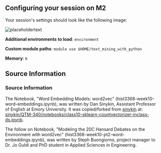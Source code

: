 ## Configuring your session on M2

Your session's settings should look like the following image: 

![placeholdertext](https://github.com/stephbuon/digital-history/blob/master/images/data_team_fields.png?raw=true)

__Additional environments to load__: `environment`

__Custom module paths__: `module use $HOME/text_mining_with_python`

__Memory__: `6`

## Source Information


### Source Information

The Notebook, "Word Embedding Models: word2vec" (hist3368-week10-word-embeddings.ipynb), was written by Dan Sinykin, Assistant Professor of English at Emory University. It was copied/forked from [sinykin](https://github.com/sinykin) at: [sinykin/QTM-340/notebooks/class10-sklearn-countvectorizer-inclass-ds.ipynb](https://github.com/sinykin/QTM-340/blob/master/notebooks/class10-sklearn-countvectorizer-inclass-ds.ipynb). 

The follow on Notebook, "Modeling the 20C Hansard Debates on the Environment with word2vec" (hist3368-week10-pt2-word-embeddings.ipynb), was written by Steph Buongiorno, project manager to Dr. Jo Guldi and PhD student in Applied Sciences in Engineering.
